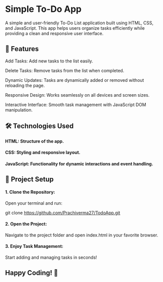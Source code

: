 
# Simple To-Do App

A simple and user-friendly To-Do List application built using HTML, CSS, and JavaScript. This app helps users organize tasks efficiently while providing a clean and responsive user interface.




## 🚀 Features

Add Tasks: Add new tasks to the list easily.

Delete Tasks: Remove tasks from the list when completed.

Dynamic Updates: Tasks are dynamically added or removed without reloading the page.

Responsive Design: Works seamlessly on all devices and screen sizes.

Interactive Interface: Smooth task management with JavaScript DOM manipulation.





## 🛠 Technologies Used

 

#### HTML: Structure of the app.

#### CSS: Styling and responsive layout.

#### JavaScript: Functionality for dynamic interactions and event handling.



## 📂 Project Setup 



####  1. Clone the Repository:
Open your terminal and run:

git clone https://github.com/Prachiverma27/TodoApp.git


#### 2. Open the Project:
Navigate to the project folder and open index.html in your favorite browser.


#### 3. Enjoy Task Management:
Start adding and managing tasks in seconds!



## Happy Coding! 🎉


